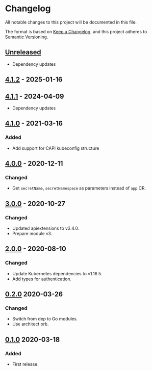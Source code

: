 # Changelog

All notable changes to this project will be documented in this file.

The format is based on [Keep a Changelog](https://keepachangelog.com/en/1.0.0/),
and this project adheres to [Semantic Versioning](https://semver.org/spec/v2.0.0.html).

## [Unreleased]

- Dependency updates

## [4.1.2] - 2025-01-16

## [4.1.1] - 2024-04-09

- Dependency updates

## [4.1.0] - 2021-03-16

### Added

- Add support for CAPI kubeconfig structure

## [4.0.0] - 2020-12-11

### Changed

- Get `secretName`, `secretNamespace` as parameters instead of `app` CR.

## [3.0.0] - 2020-10-27

### Changed

- Updated apiextensions to v3.4.0.
- Prepare module v3.

## [2.0.0] - 2020-08-10

### Changed

- Update Kubernetes dependencies to v1.18.5.
- Add types for authentication.

## [0.2.0] 2020-03-26

### Changed

- Switch from dep to Go modules.
- Use architect orb.

## [0.1.0] 2020-03-18

### Added

- First release.

[Unreleased]: https://github.com/giantswarm/kubeconfig/compare/v4.1.2...HEAD
[4.1.2]: https://github.com/giantswarm/kubeconfig/compare/v4.1.1...v4.1.2
[4.1.1]: https://github.com/giantswarm/kubeconfig/compare/v4.1.0...v4.1.1
[4.1.0]: https://github.com/giantswarm/kubeconfig/compare/v4.0.0...v4.1.0
[4.0.0]: https://github.com/giantswarm/kubeconfig/compare/v3.0.0...v4.0.0
[3.0.0]: https://github.com/giantswarm/kubeconfig/compare/v2.0.0...v3.0.0
[2.0.0]: https://github.com/giantswarm/kubeconfig/compare/v0.2.0...v2.0.0
[0.2.0]: https://github.com/giantswarm/helmclient/compare/v0.1.0...v0.2.0

[0.1.0]: https://github.com/giantswarm/kubeconfig/releases/tag/v0.1.0
